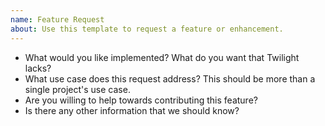 ```yaml
---
name: Feature Request
about: Use this template to request a feature or enhancement.
---
```


- What would you like implemented? What do you want that Twilight lacks?
- What use case does this request address? This should be more than a single project's use case.
- Are you willing to help towards contributing this feature?
- Is there any other information that we should know?
